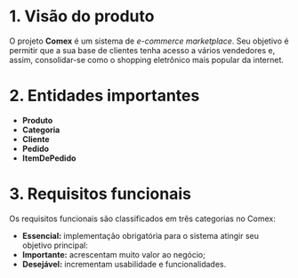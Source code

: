 # 1. Visão do produto

O projeto **Comex** é um sistema de _e-commerce marketplace_. Seu objetivo é permitir que a sua base de clientes tenha acesso a vários vendedores e, assim, consolidar-se como o shopping eletrônico mais popular da internet.

# 2. Entidades importantes

- **Produto**
- **Categoria**
- **Cliente**
- **Pedido**
- **ItemDePedido**

# 3. Requisitos funcionais

Os requisitos funcionais são classificados em três categorias no Comex:

- **Essencial:** implementação obrigatória para o sistema atingir seu objetivo principal:
- **Importante:** acrescentam muito valor ao negócio;
- **Desejável:** incrementam usabilidade e funcionalidades.
